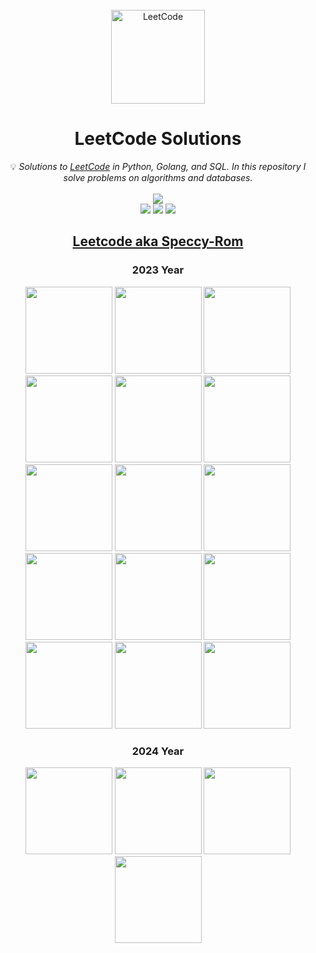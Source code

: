 <br/>
<div align="center">
<a href="https://walkccc.github.io/LeetCode/"><img src="https://i.imgur.com/IsS5xkZ.png" width="150" title="LeetCode" alt="LeetCode"></a>
<h1>LeetCode Solutions</h1>
<span>💡 <i>Solutions to <a href="https://leetcode.com/problemset/all/">LeetCode</a> in Python, Golang, and SQL. In this repository I solve problems on algorithms and databases. </i></span>
<br/>
<br/>
<img src="https://img.shields.io/badge/Solved-483/3013-blue.svg?style=flat-square" />
<br/>
<img src="https://img.shields.io/badge/Easy-140/780-5CB85D.svg?style=flat-square" />
<img src="https://img.shields.io/badge/Medium-255/1615-F0AE4E.svg?style=flat-square" />
<img src="https://img.shields.io/badge/Hard-88/683-D95450.svg?style=flat-square" />

<h2><a href="https://leetcode.com/Speccy-Rom/">Leetcode aka Speccy-Rom</a></h2>
<h3>2023 Year</h3>  
<img src="https://leetcode.com/static/images/badges/dcc-2023-1.png" width="139" height="139" />
<img src="https://leetcode.com/static/images/badges/dcc-2023-2.png" width="139" height="139" />
<img src="https://leetcode.com/static/images/badges/dcc-2023-3.png" width="139" height="139" />
<img src="https://leetcode.com/static/images/badges/dcc-2023-4.png" width="139" height="139" />
<img src="https://leetcode.com/static/images/badges/dcc-2023-5.png" width="139" height="139" />
<img src="https://leetcode.com/static/images/badges/dcc-2023-6.png" width="139" height="139" />
<img src="https://leetcode.com/static/images/badges/dcc-2023-7.png" width="139" height="139" />
<img src="https://leetcode.com/static/images/badges/dcc-2023-8.png" width="139" height="139" />
<img src="https://leetcode.com/static/images/badges/dcc-2023-9.png" width="139" height="139" />
<img src="https://leetcode.com/static/images/badges/dcc-2023-10.png" width="139" height="139" />
<img src="https://leetcode.com/static/images/badges/dcc-2023-11.png" width="139" height="139" />
<img src="https://leetcode.com/static/images/badges/dcc-2023-12.png" width="139" height="139" />
<img src="https://assets.leetcode.com/static_assets/marketing/lg2023.png" width="139" height="139" />
<img src="https://assets.leetcode.com/static_assets/marketing/lg100.png" width="139" height="139" />
<img src="https://assets.leetcode.com/static_assets/marketing/lg50.png" width="139" height="139" />
<h3>2024 Year</h3>  
<img src="https://leetcode.com/static/images/badges/dcc-2024-1.png" width="139" height="139" />
<img src="https://leetcode.com/static/images/badges/dcc-2024-2.png" width="139" height="139" />
<img src="https://leetcode.com/static/images/badges/dcc-2024-3.png" width="139" height="139" />
<img src="https://assets.leetcode.com/static_assets/marketing/2024-50-lg.png" width="139" height="139" />
</div>

